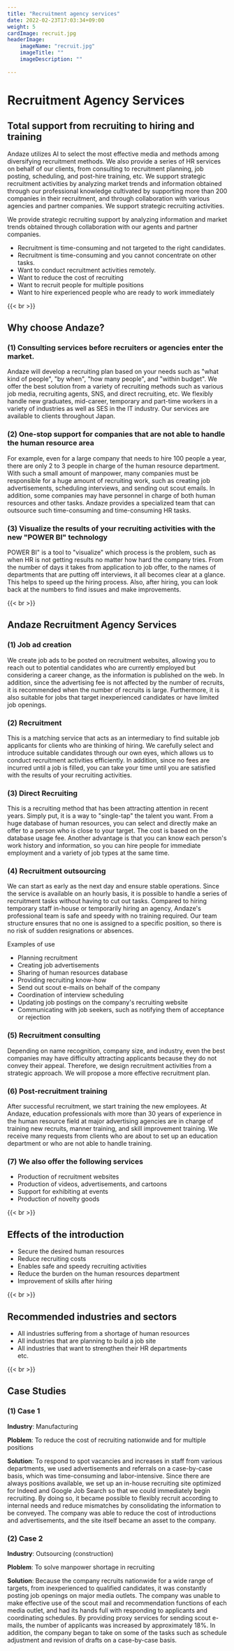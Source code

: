 ```yaml
---
title: "Recruitment agency services"
date: 2022-02-23T17:03:34+09:00
weight: 5
cardImage: recruit.jpg
headerImage:
    imageName: "recruit.jpg"
    imageTitle: ""
    imageDescription: ""
 
---
```


# Recruitment Agency Services

## Total support from recruiting to hiring and training   

Andaze utilizes AI to select the most effective media and methods among diversifying recruitment methods. We also provide a series of HR services on behalf of our clients, from consulting to recruitment planning, job posting, scheduling, and post-hire training, etc. We support strategic recruitment activities by analyzing market trends and information obtained through our professional knowledge cultivated by supporting more than 200 companies in their recruitment, and through collaboration with various agencies and partner companies. We support strategic recruiting activities.   

We provide strategic recruiting support by analyzing information and market trends obtained through collaboration with our agents and partner companies.

* Recruitment is time-consuming and not targeted to the right candidates.
* Recruitment is time-consuming and you cannot concentrate on other tasks.
* Want to conduct recruitment activities remotely.
* Want to reduce the cost of recruiting
* Want to recruit people for multiple positions
* Want to hire experienced people who are ready to work immediately

{{< br >}}

## Why choose Andaze?

### (1) Consulting services before recruiters or agencies enter the market.  

Andaze will develop a recruiting plan based on your needs such as "what kind of people", "by when", "how many people", and "within budget". We offer the best solution from a variety of recruiting methods such as various job media, recruiting agents, SNS, and direct recruiting, etc. We flexibly handle new graduates, mid-career, temporary and part-time workers in a variety of industries as well as SES in the IT industry. Our services are available to clients throughout Japan.

### (2) One-stop support for companies that are not able to handle the human resource area 

For example, even for a large company that needs to hire 100 people a year, there are only 2 to 3 people in charge of the human resource department. With such a small amount of manpower, many companies must be responsible for a huge amount of recruiting work, such as creating job advertisements, scheduling interviews, and sending out scout emails. In addition, some companies may have personnel in charge of both human resources and other tasks. Andaze provides a specialized team that can outsource such time-consuming and time-consuming HR tasks.

### (3) Visualize the results of your recruiting activities with the new "POWER BI" technology  

POWER BI" is a tool to "visualize" which process is the problem, such as when HR is not getting results no matter how hard the company tries. From the number of days it takes from application to job offer, to the names of departments that are putting off interviews, it all becomes clear at a glance. This helps to speed up the hiring process. Also, after hiring, you can look back at the numbers to find issues and make improvements.

{{< br >}}

## Andaze Recruitment Agency Services

### (1) Job ad creation     

We create job ads to be posted on recruitment websites, allowing you to reach out to potential candidates who are currently employed but considering a career change, as the information is published on the web. In addition, since the advertising fee is not affected by the number of recruits, it is recommended when the number of recruits is large. Furthermore, it is also suitable for jobs that target inexperienced candidates or have limited job openings.

### (2) Recruitment 

This is a matching service that acts as an intermediary to find suitable job applicants for clients who are thinking of hiring. We carefully select and introduce suitable candidates through our own eyes, which allows us to conduct recruitment activities efficiently. In addition, since no fees are incurred until a job is filled, you can take your time until you are satisfied with the results of your recruiting activities.

### (3) Direct Recruiting

This is a recruiting method that has been attracting attention in recent years. Simply put, it is a way to "single-tap" the talent you want. From a huge database of human resources, you can select and directly make an offer to a person who is close to your target. The cost is based on the database usage fee. Another advantage is that you can know each person's work history and information, so you can hire people for immediate employment and a variety of job types at the same time.

### (4) Recruitment outsourcing    

We can start as early as the next day and ensure stable operations. Since the service is available on an hourly basis, it is possible to handle a series of recruitment tasks without having to cut out tasks. Compared to hiring temporary staff in-house or temporarily hiring an agency, Andaze's professional team is safe and speedy with no training required. Our team structure ensures that no one is assigned to a specific position, so there is no risk of sudden resignations or absences.

Examples of use

* Planning recruitment
* Creating job advertisements
* Sharing of human resources database
* Providing recruiting know-how
* Send out scout e-mails on behalf of the company
* Coordination of interview scheduling
* Updating job postings on the company's recruiting website
* Communicating with job seekers, such as notifying them of acceptance or rejection

### (5) Recruitment consulting  

Depending on name recognition, company size, and industry, even the best companies may have difficulty attracting applicants because they do not convey their appeal. Therefore, we design recruitment activities from a strategic approach. We will propose a more effective recruitment plan.

### (6) Post-recruitment training    

After successful recruitment, we start training the new employees. At Andaze, education professionals with more than 30 years of experience in the human resource field at major advertising agencies are in charge of training new recruits, manner training, and skill improvement training. We receive many requests from clients who are about to set up an education department or who are not able to handle training.

### (7) We also offer the following services

* Production of recruitment websites
* Production of videos, advertisements, and cartoons
* Support for exhibiting at events
* Production of novelty goods

{{< br >}}

## Effects of the introduction

* Secure the desired human resources
* Reduce recruiting costs
* Enables safe and speedy recruiting activities
* Reduce the burden on the human resources department
* Improvement of skills after hiring

{{< br >}}

## Recommended industries and sectors

* All industries suffering from a shortage of human resources
* All industries that are planning to build a job site
* All industries that want to strengthen their HR departments  
etc.

{{< br >}}

## Case Studies

### (1) Case 1

**Industry**: Manufacturing

**Ploblem**: To reduce the cost of recruiting nationwide and for multiple positions

**Solution**: To respond to spot vacancies and increases in staff from various departments, we used advertisements and referrals on a case-by-case basis, which was time-consuming and labor-intensive. Since there are always positions available, we set up an in-house recruiting site optimized for Indeed and Google Job Search so that we could immediately begin recruiting. By doing so, it became possible to flexibly recruit according to internal needs and reduce mismatches by consolidating the information to be conveyed. The company was able to reduce the cost of introductions and advertisements, and the site itself became an asset to the company.  

### (2) Case 2

**Industry**: Outsourcing (construction)

**Ploblem**: To solve manpower shortage in recruiting

**Solution**: Because the company recruits nationwide for a wide range of targets, from inexperienced to qualified candidates, it was constantly posting job openings on major media outlets. The company was unable to make effective use of the scout mail and recommendation functions of each media outlet, and had its hands full with responding to applicants and coordinating schedules. By providing proxy services for sending scout e-mails, the number of applicants was increased by approximately 18%. In addition, the company began to take on some of the tasks such as schedule adjustment and revision of drafts on a case-by-case basis.